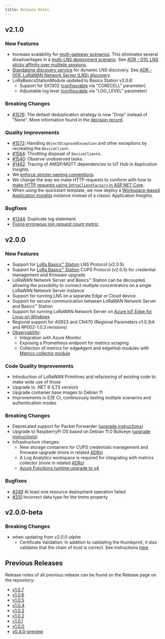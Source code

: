 ```yaml
---
title: Release Notes
---
```


## v2.1.0

### New Features

- Increase scalability for [multi-gateway scenarios](./user-guide/scalability.md).
  This eliminates several disadvantages in a [multi-LNS deployment scenario](./user-guide/deployment-scenarios.md). 
  See [ADR - 010. LNS sticky affinity over multiple sessions](./adr/010_lns_affinity.md).
- [Standalone discovery service](./user-guide/lns-discovery.md) for dynamic LNS discovery.
  See [ADR - 009. LoRaWAN Network Server (LNS) discovery](./adr/009_discovery.md).
- LoRaBasicsStationModule updated to Basics Station v2.0.6:
  - Support for SX1302 ([configurable](./user-guide/station-module-configuration.md) via "CORECELL" parameter)
  - Adjustable log level ([configurable](./user-guide/station-module-configuration.md) via "LOG_LEVEL" parameter)

### Breaking Changes

- [#1576](https://github.com/Azure/iotedge-lorawan-starterkit/issues/1576): The default deduplication strategy is now "Drop" instead of "None". More information found in the [decision record](./adr/007_message_deduplication.md).

### Quality Improvements

- [#1573](https://github.com/Azure/iotedge-lorawan-starterkit/issues/1573): Handling `ObjectDisposedException` and other exceptions by recreating the `DeviceClient`.
- [#1564](https://github.com/Azure/iotedge-lorawan-starterkit/issues/1564): Throttling disposal of `DeviceClient`s.
- [#1540](https://github.com/Azure/iotedge-lorawan-starterkit/issues/1540): Observe unobserved tasks.
- [#1462](https://github.com/Azure/iotedge-lorawan-starterkit/issues/1462): Tracing of AMQP/MQTT dependencies to IoT Hub in Application Insights.
- We [enforce stricter naming conventions](https://github.com/Azure/iotedge-lorawan-starterkit/pull/1485).
- We change the way we make HTTP requests to conform with how to [make HTTP requests using `IHttpClientFactory` in ASP.NET Core](https://docs.microsoft.com/en-us/aspnet/core/fundamentals/http-requests?view=aspnetcore-6.0).
- When using the quickstart template, we now deploy a [Workspace-based Application Insights](https://docs.microsoft.com/en-us/azure/azure-monitor/app/create-workspace-resource) instance instead of a classic Application Insights.

### Bugfixes

- [#1344](https://github.com/Azure/iotedge-lorawan-starterkit/issues/1344): Duplicate log statement.
- [Fixing erroneous join request count metric](https://github.com/Azure/iotedge-lorawan-starterkit/pull/1465).

## v2.0.0

### New Features

- Support for [LoRa Basics™ Station](https://github.com/lorabasics/basicstation)
LNS Protocol (v2.0.5)
- Support for [LoRa Basics™ Station](https://github.com/lorabasics/basicstation)
CUPS Protocol (v2.0.5) for credential management and firmware upgrade
- LoRaWAN Network Server and Basics™ Station can be decoupled, allowing the
possibility to connect multiple concentrators on a single LoRaWAN Network Server
instance
- Support for running LNS on a separate Edge or Cloud device
- Support for secure communication between LoRaWAN Network Server and Basics™
Station
- Support for running LoRaWAN Network Server on [Azure IoT Edge for Linux on
Windows](https://docs.microsoft.com/en-us/azure/iot-edge/iot-edge-for-linux-on-windows?view=iotedge-2018-06)
- Regional support for AS923 and CN470 (Regional Parameters v1.0.3rA and
RP002-1.0.3 revisions)
- [Observability](./user-guide/observability.md):
  - Integration with Azure Monitor
  - Exposing a Prometheus endpoint for metrics scraping
  - Collection of metrics for edgeAgent and edgeHub modules with [Metrics collector module](https://docs.microsoft.com/en-us/azure/iot-edge/how-to-collect-and-transport-metrics?view=iotedge-2020-11&tabs=iothub)

### Code Quality Improvements

- Introduction of LoRaWAN Primitives and refactoring of existing code to make
wide use of those
- Upgrade to .NET 6 (LTS version)
- Upgrade container base images to Debian 11
- Improvements in E2E CI, continuously testing multiple scenarios and
authentication modes

### Breaking Changes

- Deprecated support for Packet Forwarder ([upgrade instructions](user-guide/pkt-fwd-to-station.md))
- Upgrade to RaspberryPi OS based on Debian 11.0 Bullseye ([upgrade instructions](user-guide/upgrade.md#upgrading-to-raspberry-pi-os-bullseye))
- Infrastructure changes:
  - New storage containers for CUPS credentials management and firmware upgrade
  (more in related [ADRs](adr/008_cups_firmware_upgrade.md))
  - A Log Analytics workspace is required for integrating with metrics collector
  (more in related [ADRs](adr/005_observability.md))
  - [Azure Functions runtime upgrade to v4](user-guide/upgrade.md/#azure-functions)

### Bugfixes

- [#249](https://github.com/Azure/iotedge-lorawan-starterkit/issues/249)
At least one resource deployment operation failed
- [#310](https://github.com/Azure/iotedge-lorawan-starterkit/issues/310)
Incorrect data type for the tmms property

## v2.0.0-beta

### Breaking Changes

- when updating from *v2.0.0-alpha*
  - Certificate Validation: In addition to validating the thumbprint, it also
  validates that the chain of trust is correct. See instructions [here](user-guide/station-authentication-modes.md#changing-client-certificate-mode-in-lorawan-network-server-module-and-trusting-certificate-chain)

## Previous Releases

Release notes of all previous release can be found on the Release page on the repository:

- [v1.0.7](https://github.com/Azure/iotedge-lorawan-starterkit/releases/tag/v1.0.7)
- [v1.0.6](https://github.com/Azure/iotedge-lorawan-starterkit/releases/tag/v1.0.6)
- [v1.0.5](https://github.com/Azure/iotedge-lorawan-starterkit/releases/tag/v1.0.5)
- [v1.0.4](https://github.com/Azure/iotedge-lorawan-starterkit/releases/tag/v1.0.4)
- [v1.0.3](https://github.com/Azure/iotedge-lorawan-starterkit/releases/tag/v1.0.3)
- [v1.0.2](https://github.com/Azure/iotedge-lorawan-starterkit/releases/tag/v1.0.2)
- [v1.0.1](https://github.com/Azure/iotedge-lorawan-starterkit/releases/tag/v1.0.1)
- [v1.0.0](https://github.com/Azure/iotedge-lorawan-starterkit/releases/tag/v1.0.0)
- [v0.4.0-preview](https://github.com/Azure/iotedge-lorawan-starterkit/releases/tag/v0.4.0-preview)
